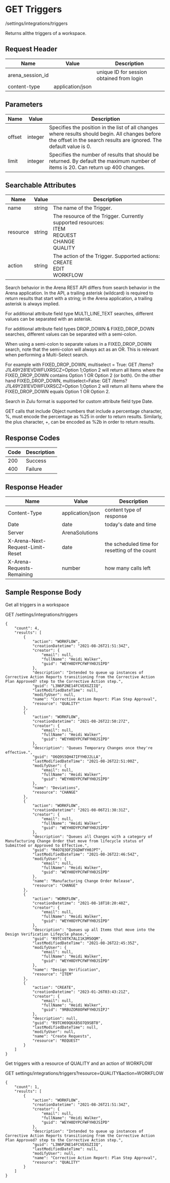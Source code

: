 # GET Triggers


/settings/integrations/triggers

Returns allthe triggers of a workspace.

## Request Header

| Name<br> | Value<br> | Description<br> |
|  --- |  --- |  --- | 
| arena_session_id<br> |   | unique ID for session obtained from login<br> |
| content\-type<br> | application/json<br> |   |

## Parameters

| Name<br> | Value<br> | Description<br> |
|  --- |  --- |  --- | 
| offset<br> | integer<br> | Specifies the position in the list of all changes where results should begin. All changes before the offset in the search results are ignored. The default value is 0.<br> |
| limit<br> | integer<br> | Specifies the number of results that should be returned. By default the maximum number of items is 20. Can return up 400 changes.<br> |

## Searchable Attributes

| Name<br> | Value<br> | Description<br> |
|  --- |  --- |  --- | 
| name<br> | string<br> | The name of the Trigger.<br> |
| resource<br> | string<br> | The resource of the Trigger. Currently supported resources:<br>ITEM<br>REQUEST<br>CHANGE<br>QUALITY<br> |
| action<br> | string<br> | The action of the Trigger. Supported actions:<br>CREATE<br>EDIT<br>WORKFLOW<br> |

Search behavior in the Arena REST API differs from search behavior in the Arena application. In the API, a trailing asterisk \(wildcard\) is required to return results that start with a string; in the Arena application, a trailing asterisk is always implied.

For additional attribute field type MULTI_LINE_TEXT searches, different values can be  separated with an asterisk.

For additional attribute field types DROP_DOWN & FIXED_DROP_DOWN searches, different values can be separated with a semi\-colon.

When using a semi\-colon to separate values in a FIXED_DROP_DOWN search, note that the semi\-colon will always act as an OR. This is relevant when performing a Multi\-Select search.

For example with FIXED_DROP_DOWN, multiselect = True: GET /Items?J1L49Y281EVDWFUXRSCZ=Option 1;Option 2 will return all Items where the FIXED_DROP_DOWN contains Option 1 OR Option 2 \(or both\). On the other hand FIXED_DROP_DOWN, multiselect=False: GET /items?J1L49Y281EVDWFUXRSCZ=Option 1;Option 2 will return all Items where the FIXED_DROP_DOWN equals Option 1 OR Option 2.

Search in Zulu format is supported for custom attribute field type Date.

GET calls that include Object numbers that include a percentage character, %, must encode the percentage as %25 in order to return results. Similarly, the plus character, \+, can be encoded as %2b in order to return results.

## Response Codes

| Code<br> | Description<br> |
|  --- |  --- | 
| 200<br> | Success<br> |
| 400<br> | Failure<br> |

## Response Header

| Name<br> | Value<br> | Description<br> |
|  --- |  --- |  --- | 
| Content\-Type<br> | application/json<br> | content type of response<br> |
| Date<br> | date<br> | today's date and time<br> |
| Server<br> | ArenaSolutions<br> |   |
| X\-Arena\-Next\-Request\-Limit\-Reset<br> | date<br> | the scheduled time for resetting of the count<br> |
| X\-Arena\-Requests\-Remaining<br> | number<br> | how many calls left<br> |

## Sample Response Body
Get all triggers in a workspace



GET /settings/integrations/triggers

```
{
    "count": 4,
    "results": [
        {
            "action": "WORKFLOW",
            "creationDatetime": "2021-08-26T21:51:34Z",
            "creator": {
                "email": null,
                "fullName": "Heidi Walker",
                "guid": "WEYH0DYPCFWFYH0JSIPD"
            },
            "description": "Intended to queue up instances of Corrective Action Reports transitioning from the Corrective Action Plan Approved? step to the Corrective Action step.",
            "guid": "L3N6P2NE14FCVEXGZIIQ",
            "lastModifiedDateTime": null,
            "modifyUser": null,
            "name": "Corrective Action Report: Plan Step Approval",
            "resource": "QUALITY"
        },
        {
            "action": "WORKFLOW",
            "creationDatetime": "2021-08-26T22:50:27Z",
            "creator": {
                "email": null,
                "fullName": "Heidi Walker",
                "guid": "WEYH0DYPCFWFYH0JSIPD"
            },
            "description": "Queues Temporary Changes once they're effective.",
            "guid": "O6Q9S5QH47IFYH0J2LLA",
            "lastModifiedDateTime": "2021-08-26T22:51:00Z",
            "modifyUser": {
                "email": null,
                "fullName": "Heidi Walker",
                "guid": "WEYH0DYPCFWFYH0JSIPD"
            },
            "name": "Deviations",
            "resource": "CHANGE"
        },
        {
            "action": "WORKFLOW",
            "creationDatetime": "2021-08-06T21:38:31Z",
            "creator": {
                "email": null,
                "fullName": "Heidi Walker",
                "guid": "WEYH0DYPCFWFYH0JSIPD"
            },
            "description": "Queues all Changes with a category of Manufacturing Change Order that move from lifecycle status of Submitted or Approved to Effective.",
            "guid": "M4O7Q3OF25GDWFYH0JPT",
            "lastModifiedDateTime": "2021-08-26T22:46:54Z",
            "modifyUser": {
                "email": null,
                "fullName": "Heidi Walker",
                "guid": "WEYH0DYPCFWFYH0JSIPD"
            },
            "name": "Manufacturing Change Order Release",
            "resource": "CHANGE"
        },
        {
            "action": "WORKFLOW",
            "creationDatetime": "2021-08-18T18:20:48Z",
            "creator": {
                "email": null,
                "fullName": "Heidi Walker",
                "guid": "WEYH0DYPCFWFYH0JSIPD"
            },
            "description": "Queues up all Items that move into the Design Verification Lifeycle phase.",
            "guid": "R9TCV8TK7ALI1K3M5OQM",
            "lastModifiedDateTime": "2021-08-26T22:45:35Z",
            "modifyUser": {
                "email": null,
                "fullName": "Heidi Walker",
                "guid": "WEYH0DYPCFWFYH0JSIPD"
            },
            "name": "Design Verification",
            "resource": "ITEM"
        },
        {
            "action": "CREATE",
            "creationDatetime": "2023-01-26T03:43:21Z",
            "creator": {
                "email": null,
                "fullName": "Heidi Walker",
                "guid": "9RBUZOR8OFWFYH0JSIPJ"
            },
            "description": null,
            "guid": "R9TCH69Q6X85O7Q9SBT0",
            "lastModifiedDateTime": null,
            "modifyUser": null,
            "name": "Create Requests",
            "resource": "REQUEST"
        }
    ]
}
```
Get  triggers with a resource of QUALITY and an action of WORKFLOW



GET settings/integrations/triggers?resource=QUALITY&action=WORKFLOW

```
{
    "count": 1,
    "results": [
        {
            "action": "WORKFLOW",
            "creationDatetime": "2021-08-26T21:51:34Z",
            "creator": {
                "email": null,
                "fullName": "Heidi Walker",
                "guid": "WEYH0DYPCFWFYH0JSIPD"
            },
            "description": "Intended to queue up instances of Corrective Action Reports transitioning from the Corrective Action Plan Approved? step to the Corrective Action step.",
            "guid": "L3N6P2NE14FCVEXGZIIQ",
            "lastModifiedDateTime": null,
            "modifyUser": null,
            "name": "Corrective Action Report: Plan Step Approval",
            "resource": "QUALITY"
        }
    ]
}
```
